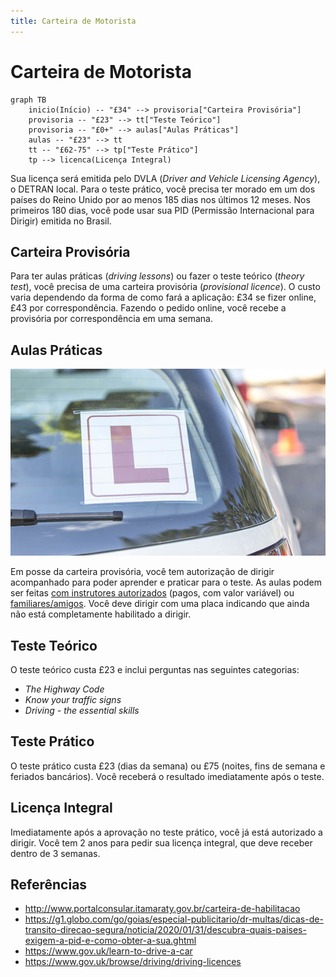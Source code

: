 ```yaml
---
title: Carteira de Motorista
---
```


# Carteira de Motorista

```mermaid
graph TB
	inicio(Início) -- "£34" --> provisoria["Carteira Provisória"]
	provisoria -- "£23" --> tt["Teste Teórico"]
	provisoria -- "£0+" --> aulas["Aulas Práticas"]
	aulas -- "£23" --> tt
	tt -- "£62-75" --> tp["Teste Prático"]
	tp --> licenca(Licença Integral)
```

Sua licença será emitida pelo DVLA (_Driver and Vehicle Licensing Agency_), o DETRAN local. Para o teste prático, você precisa ter morado em um dos países do Reino Unido por ao menos 185 dias nos últimos 12 meses. Nos primeiros 180 dias, você pode usar sua PID (Permissão Internacional para Dirigir) emitida no Brasil.

## Carteira Provisória

Para ter aulas práticas (_driving lessons_) ou fazer o teste teórico (_theory test_), você precisa de uma carteira provisória (_provisional licence_). O custo varia dependendo da forma de como fará a aplicação: £34 se fizer online, £43 por correspondência. Fazendo o pedido online, você recebe a provisória por correspondência em uma semana.

## Aulas Práticas

![](./privisional-license-plate.png)

Em posse da carteira provisória, você tem autorização de dirigir acompanhado para poder aprender e praticar para o teste. As aulas podem ser feitas [com instrutores autorizados](https://www.gov.uk/find-driving-schools-and-lessons) (pagos, com valor variável) ou [familiares/amigos](https://www.gov.uk/driving-lessons-learning-to-drive/practising-with-family-or-friends). Você deve dirigir com uma placa indicando que ainda não está completamente habilitado a dirigir.

## Teste Teórico

O teste teórico custa £23 e inclui perguntas nas seguintes categorias:

- _The Highway Code_
- _Know your traffic signs_
- _Driving - the essential skills_

## Teste Prático

O teste prático custa £23 (dias da semana) ou £75 (noites, fins de semana e feriados bancários). Você receberá o resultado imediatamente após o teste.

## Licença Integral

Imediatamente após a aprovação no teste prático, você já está autorizado a dirigir. Você tem 2 anos para pedir sua licença integral, que deve receber dentro de 3 semanas.

## Referências

- http://www.portalconsular.itamaraty.gov.br/carteira-de-habilitacao
- https://g1.globo.com/go/goias/especial-publicitario/dr-multas/dicas-de-transito-direcao-segura/noticia/2020/01/31/descubra-quais-paises-exigem-a-pid-e-como-obter-a-sua.ghtml
- https://www.gov.uk/learn-to-drive-a-car
- https://www.gov.uk/browse/driving/driving-licences
